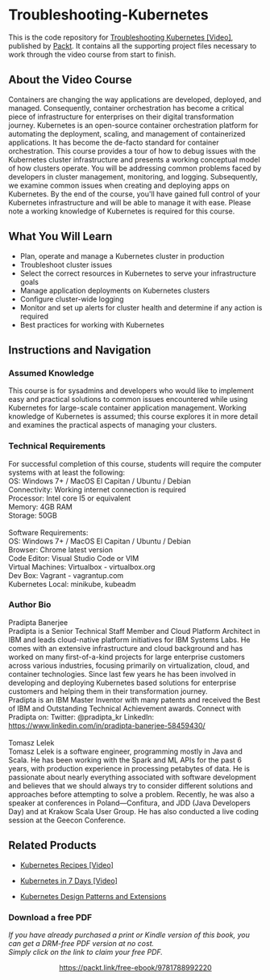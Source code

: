 # Troubleshooting-Kubernetes

This is the code repository for [Troubleshooting Kubernetes [Video]](https://www.packtpub.com/cloud-networking/troubleshooting-kubernetes-video), published by [Packt](https://www.packtpub.com/?utm_source=github). It contains all the supporting project files necessary to work through the video course from start to finish.

## About the Video Course
Containers are changing the way applications are developed, deployed, and managed. Consequently, container orchestration has become a critical piece of infrastructure for enterprises on their digital transformation journey. Kubernetes is an open-source container orchestration platform for automating the deployment, scaling, and management of containerized applications. It has become the de-facto standard for container orchestration.
This course provides a tour of how to debug issues with the Kubernetes cluster infrastructure and presents a working conceptual model of how clusters operate. You will be addressing common problems faced by developers in cluster management, monitoring, and logging. Subsequently, we examine common issues when creating and deploying apps on Kubernetes.
By the end of the course, you'll have gained full control of your Kubernetes infrastructure and will be able to manage it with ease.
Please note a working knowledge of Kubernetes is required for this course.


<H2>What You Will Learn</H2>
<DIV class=book-info-will-learn-text>
<UL>
<LI>Plan, operate and manage a Kubernetes cluster in production
<LI>Troubleshoot cluster issues
<LI>Select the correct resources in Kubernetes to serve your infrastructure goals
<LI>Manage application deployments on Kubernetes clusters
<LI>Configure cluster-wide logging
<LI>Monitor and set up alerts for cluster health and determine if any action is required
<LI>Best practices for working with Kubernetes
</LI></UL></DIV>

## Instructions and Navigation
### Assumed Knowledge
This course is for sysadmins and developers who would like to implement easy and practical solutions to common issues encountered while using Kubernetes for large-scale container application management. Working knowledge of Kubernetes is assumed; this course explores it in more detail and examines the practical aspects of managing your clusters.	

### Technical Requirements
For successful completion of this course, students will require the computer systems with at least the following:<br/>
OS: Windows 7+ / MacOS El Capitan / Ubuntu / Debian <br/>
Connectivity: Working internet connection is required <br/>
Processor: Intel core I5 or equivalent<br/>
Memory: 4GB RAM<br/>
Storage: 50GB<br/><br/>
Software Requirements:<br/>
OS: Windows 7+ / MacOS El Capitan / Ubuntu / Debian<br/>
Browser: Chrome latest version<br/>
Code Editor: Visual Studio Code or VIM<br/>
Virtual Machines: Virtualbox - virtualbox.org<br/>
Dev Box: Vagrant - vagrantup.com<br/>
Kubernetes Local: minikube, kubeadm<br/>

### Author Bio
Pradipta Banerjee<br/>
Pradipta is a Senior Technical Staff Member and Cloud Platform Architect in IBM and leads cloud-native platform initiatives for IBM Systems Labs. He comes with an extensive infrastructure and cloud background and has worked on many first-of-a-kind projects for large enterprise customers across various industries, focusing primarily on virtualization, cloud, and container technologies. Since last few years he has been involved in developing and deploying Kubernetes based solutions for enterprise customers and helping them in their transformation journey.<br/>
Pradipta is an IBM Master Inventor with many patents and received the Best of IBM and Outstanding Technical Achievement awards. Connect with Pradipta on: Twitter: @pradipta_kr LinkedIn: https://www.linkedin.com/in/pradipta-banerjee-58459430/<br/><br/>
Tomasz Lelek<br>
Tomasz Lelek is a software engineer, programming mostly in Java and Scala. He has been working with the Spark and ML APIs for the past 6 years, with production experience in processing petabytes of data. He is passionate about nearly everything associated with software development and believes that we should always try to consider different solutions and approaches before attempting to solve a problem. Recently, he was also a speaker at conferences in Poland—Confitura, and JDD (Java Developers Day) and at Krakow Scala User Group. He has also conducted a live coding session at the Geecon Conference.<br/>





## Related Products
* [Kubernetes Recipes [Video]](https://www.packtpub.com/networking-and-servers/kubernetes-recipes-video)

* [Kubernetes in 7 Days [Video]](https://www.packtpub.com/virtualization-and-cloud/kubernetes-7-days-video)

* [Kubernetes Design Patterns and Extensions](https://www.packtpub.com/virtualization-and-cloud/kubernetes-design-patterns-and-extensions)
### Download a free PDF

 <i>If you have already purchased a print or Kindle version of this book, you can get a DRM-free PDF version at no cost.<br>Simply click on the link to claim your free PDF.</i>
<p align="center"> <a href="https://packt.link/free-ebook/9781788992220">https://packt.link/free-ebook/9781788992220 </a> </p>